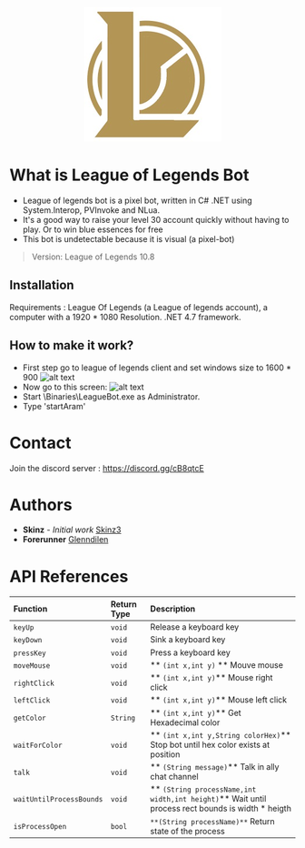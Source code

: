 
<p align="center">
  <img  src="icon.jpg">
</p>

# What is League of Legends Bot

  * League of legends bot is a pixel bot, written in C# .NET using System.Interop, PVInvoke and NLua. 
  * It's a good way to raise your level 30 account quickly without having to play. Or to win blue essences for free
  * This bot is undetectable because it is visual (a pixel-bot)

  > Version: League of Legends 10.8

## Installation

   Requirements : League Of Legends (a League of legends account), a computer with a 1920 * 1080 Resolution. 
   .NET 4.7 framework.
  
## How to make it work?

   * First step go to league of legends client and set windows size to 1600 * 900
   ![alt text](https://puu.sh/FyhQs/e8a84b1ad9.png)
   * Now go to this screen: 
   ![alt text](https://puu.sh/FyhP1/9c3a9c8aac.png)
   * Start \Binaries\LeagueBot.exe as Administrator.
   * Type 'startAram'
	 
# Contact

   Join the discord server : https://discord.gg/cB8qtcE

# Authors

   * **Skinz** - *Initial work* [Skinz3](https://github.com/Skinz3)
   * **Forerunner**  [Glenndilen](https://github.com/glenndilen)

# API References

| Function | Return Type | Description |
| :--- | :--- | :--- |
| `keyUp` | `void` |  Release a keyboard key |
| `keyDown` | `void` |  Sink a keyboard key |
| `pressKey` | `void` |  Press a keyboard key |
| `moveMouse` | `void` |  ** `(int x,int y)` **  Mouve mouse |
| `rightClick` | `void` | **  `(int x,int y)`**  Mouse right click |
| `leftClick` | `void` | **  `(int x,int y)`**  Mouse left click |
| `getColor` | `String` |  ** `(int x,int y)`**  Get Hexadecimal color |
| `waitForColor` | `void` |  ** `(int x,int y,String colorHex)`**  Stop bot until hex color exists at position |
| `talk` | `void` |  ** `(String message)`**  Talk in ally chat channel |
| `waitUntilProcessBounds` | `void` |  ** `(String processName,int width,int height)`**  Wait until process rect bounds is width * heigth |
| `isProcessOpen` | `bool` |   `**(String processName)**`  Return state of the process |